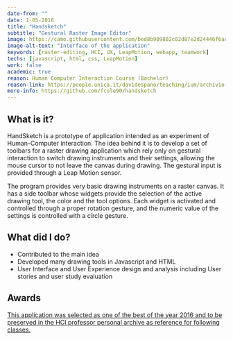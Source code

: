 ```yaml
---
date-from: ""
date: 1-05-2016
title: "Handsketch"
subtitle: "Gestural Raster Image Editor"
image: https://camo.githubusercontent.com/bed8b909802c02d87e2d24446f6ad2ee22d2cc09/687474703a2f2f69313338332e70686f746f6275636b65742e636f6d2f616c62756d732f61683331322f6d2d70726f6772616d6d65722f68616e64736b657463685f7a707371706f6a6b7865702e706e67
image-alt-text: "Interface of the application"
keywords: [raster-editing, HCI, UX, LeapMotion, webapp, teamwork]
techs: [javascript, html, css, LeapMotion]
work: false
academic: true
reason: Human Computer Interaction Course (Bachelor)
reason-link: https://people.unica.it/davidespano/teaching/ium/archivio-progetti/
more-info: https://github.com/fcole90/handsketch
---
```


## What is it?
HandSketch is a prototype of application intended as an experiment of Human-Computer interaction.
The idea behind it is to develop a set of toolbars for a raster drawing application which rely only
 on gestural interaction to switch drawing instruments and their settings, allowing the mouse cursor
  to not leave the canvas during drawing. The gestural input is provided through a Leap Motion sensor.

The program provides very basic drawing instruments on a raster canvas.
 It has a side toolbar whose widgets provide the selection of the active drawing tool, 
 the color and the tool options. Each widget is activated and controlled through a proper rotation gesture,
  and the numeric value of the settings is controlled with a circle gesture.

## What did I do?
 - Contributed to the main idea
 - Developed many drawing tools in Javascript and HTML
 - User Interface and User Experience design and analysis including User stories and user study evaluation

## Awards
[This application was selected as one of the best of the year 2016 and to be preserved in the
HCI professor personal archive as reference for following classes.](https://people.unica.it/davidespano/teaching/ium/archivio-progetti/)
